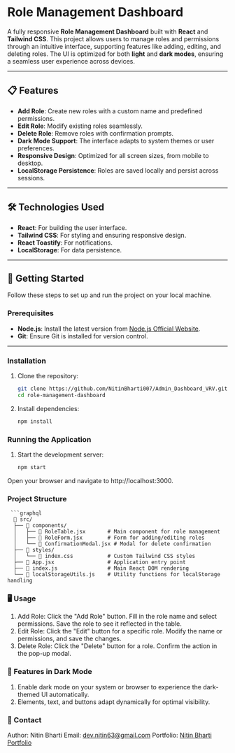 # Role Management Dashboard

A fully responsive **Role Management Dashboard** built with **React** and **Tailwind CSS**. This project allows users to manage roles and permissions through an intuitive interface, supporting features like adding, editing, and deleting roles. The UI is optimized for both **light** and **dark modes**, ensuring a seamless user experience across devices.

---

## 📋 **Features**

- **Add Role**: Create new roles with a custom name and predefined permissions.
- **Edit Role**: Modify existing roles seamlessly.
- **Delete Role**: Remove roles with confirmation prompts.
- **Dark Mode Support**: The interface adapts to system themes or user preferences.
- **Responsive Design**: Optimized for all screen sizes, from mobile to desktop.
- **LocalStorage Persistence**: Roles are saved locally and persist across sessions.

---

## 🛠️ **Technologies Used**

- **React**: For building the user interface.
- **Tailwind CSS**: For styling and ensuring responsive design.
- **React Toastify**: For notifications.
- **LocalStorage**: For data persistence.

---

## 🚀 **Getting Started**

Follow these steps to set up and run the project on your local machine.

### **Prerequisites**

- **Node.js**: Install the latest version from [Node.js Official Website](https://nodejs.org).
- **Git**: Ensure Git is installed for version control.

---

### **Installation**

1. Clone the repository:
   ```bash
   git clone https://github.com/NitinBharti007/Admin_Dashboard_VRV.git
   cd role-management-dashboard
2. Install dependencies:
   ```bash
   npm install

### **Running the Application**

1. Start the development server:
   ```bash
   npm start
Open your browser and navigate to http://localhost:3000.

### **Project Structure**
     ```graphql
      📂 src/
      ├── 📂 components/
      │   ├── 📄 RoleTable.jsx       # Main component for role management
      │   ├── 📄 RoleForm.jsx        # Form for adding/editing roles
      │   └── 📄 ConfirmationModal.jsx # Modal for delete confirmation
      ├── 📂 styles/
      │   └── 📄 index.css           # Custom Tailwind CSS styles
      ├── 📄 App.jsx                 # Application entry point
      ├── 📄 index.js                # Main React DOM rendering
      └── 📄 localStorageUtils.js    # Utility functions for localStorage handling
### **🖥️ Usage**
1. Add Role:
   Click the "Add Role" button.
   Fill in the role name and select permissions.
   Save the role to see it reflected in the table.
2. Edit Role:
   Click the "Edit" button for a specific role.
   Modify the name or permissions, and save the changes.
3. Delete Role:
   Click the "Delete" button for a role.
   Confirm the action in the pop-up modal.

### **🌟 Features in Dark Mode**
1. Enable dark mode on your system or browser to experience the dark-themed UI automatically.
2. Elements, text, and buttons adapt dynamically for optimal visibility.

### **📧 Contact**
Author: Nitin Bharti
Email: dev.nitin63@gmail.com
Portfolio: [Nitin Bharti Portfolio](https://nitinbh.netlify.app)
